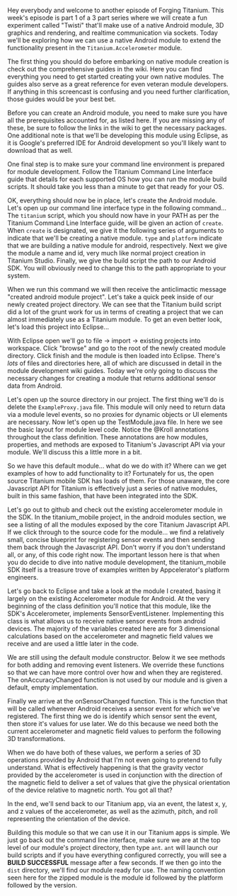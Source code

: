 Hey everybody and welcome to another episode of Forging Titanium. This week's episode is part 1 of a 3 part series where we will create a fun experiment called "Twisti" that'll make use of a native Android module, 3D graphics and rendering, and realtime communication via sockets. Today we'll be exploring how we can use a native Android module to extend the functionality present in the `Titanium.Accelerometer` module. The first thing you should do before embarking on native module creation is check out the comprehensive guides in the wiki. Here you can find everything you need to get started creating your own native modules. The guides also serve as a great reference for even veteran module developers. If anything in this screencast is confusing and you need further clarification, those guides would be your best bet.Before you can create an Android module, you need to make sure you have all the prerequisites accounted for, as listed here. If you are missing any of these, be sure to follow the links in the wiki to get the necessary packages. One additional note is that we'll be developing this module using Eclipse, as it is Google's preferred IDE for Android development so you'll likely want to download that as well.One final step is to make sure your command line environment is prepared for module development. Follow the Titanium Command Line Interface guide that details for each supported OS how you can run the module build scripts. It should take you less than a minute to get that ready for your OS.OK, everything should now be in place, let's create the Android module. Let's open up our command line interface type in the following command... The `titanium` script, which you should now have in your PATH as per the Titanium Command Line Interface guide, will be given an action of `create`. When `create` is designated, we give it the following series of arguments to indicate that we'll be creating a native module. `type` and `platform` indicate that we are building a native module for android, respectively. Next we give the module a name and id, very much like normal project creation in Titanium Studio. Finally, we give the build script the path to our Android SDK. You will obviously need to change this to the path appropriate to your system.When we run this command we will then receive the anticlimactic message "created android module project". Let's take a quick peek inside of our newly created project directory. We can see that the Titanium build script did a lot of the grunt work for us in terms of creating a project that we can almost immediately use as a Titanium module. To get an even better look, let's load this project into Eclipse...With Eclipse open we'll go to file -> import -> existing projects into workspace. Click "browse" and go to the root of the newly created module directory. Click finish and the module is then loaded into Eclipse. There's _lots_ of files and directories here, all of which are discussed in detail in the module development wiki guides. Today we're only going to discuss the necessary changes for creating a module that returns additional sensor data from Android.Let's open up the source directory in our project. The first thing we'll do is delete the `ExampleProxy.java` file. This module will only need to return data via a module level events, so no proxies for dynamic objects or UI elements are necessary. Now let's open up the TestModule.java file. In here we see the basic layout for module level code. Notice the @Kroll annotations throughout the class definition. These annotations are how modules, properties, and methods are exposed to Titanium's Javascript API via your module. We'll discuss this a little more in a bit.So we have this default module... what do we do with it? Where can we get examples of how to add functionality to it? Fortunately for us, the open source Titanium mobile SDK has loads of them. For those unaware, the core Javascript API for Titanium is effectively just a series of native modules, built in this same fashion, that have been integrated into the SDK.Let's go out to github and check out the existing accelerometer module in the SDK. In the titanium_mobile project, in the android modules section, we see a listing of all the modules exposed by the core Titanium Javascript API. If we click through to the source code for the module... we find a relatively small, concise blueprint for registering sensor events and then sending them back through the Javascript API. Don't worry if you don't understand all, or any, of this code right now. The important lesson here is that when you do decide to dive into native module development, the titanium_mobile SDK itself is a treasure trove of examples written by Appcelerator's platform engineers.Let's go back to Eclipse and take a look at the module I created, basing it largely on the existing Accelerometer module for Android. At the very beginning of the class definition you'll notice that this module, like the SDK's Accelerometer, implements SensorEventListener. Implementing this class is what allows us to receive native sensor events from android devices. The majority of the variables created here are for 3 dimensional calculations based on the accelerometer and magnetic field values we receive and are used a little later in the code. We are still using the default module constructor. Below it we see methods for both adding and removing event listeners. We override these functions so that we can have more control over how and when they are registered. The onAccuracyChanged function is not used by our module and is given a default, empty implementation. Finally we arrive at the onSensorChanged function. This is the function that will be called whenever Android receives a sensor event for which we've registered. The first thing we do is identify which sensor sent the event, then store it's values for use later. We do this because we need both the current accelerometer and magnetic field values to perform the following 3D transformations.When we do have both of these values, we perform a series of 3D operations provided by Android that I'm not even going to pretend to fully understand. What is effectively happening is that the gravity vector provided by the accelerometer is used in conjunction with the direction of the magnetic field to deliver a set of values that give the physical orientation of the device relative to magnetic north. You got all that? In the end, we'll send back to our Titanium app, via an event, the latest x, y, and z values of the accelerometer, as well as the azimuth, pitch, and roll representing the orientation of the device. Building this module so that we can use it in our Titanium apps is simple. We just go back out the command line interface, make sure we are at the top level of our module's project directory, then type `ant`. `ant` will launch our build scripts and if you have everything configured correctly, you will see a **BUILD SUCCESSFUL** message after a few seconds. If we then go into the `dist` directory, we'll find our module ready for use. The naming convention seen here for the zipped module is the module id followed by the platform followed by the version. 